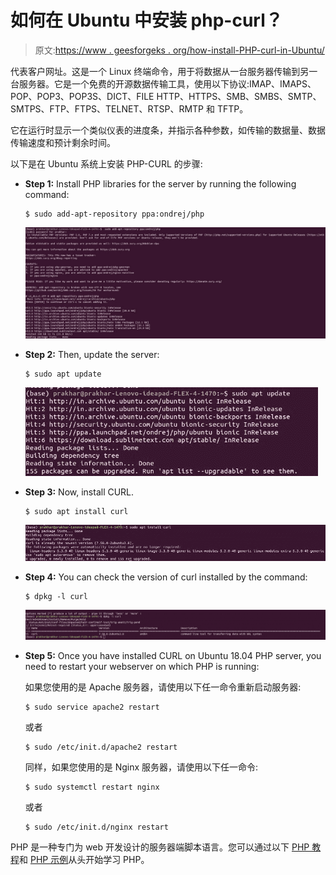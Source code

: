 # 如何在 Ubuntu 中安装 php-curl？

> 原文:[https://www . geesforgeks . org/how-install-PHP-curl-in-Ubuntu/](https://www.geeksforgeeks.org/how-to-install-php-curl-in-ubuntu/)

代表客户网址。这是一个 Linux 终端命令，用于将数据从一台服务器传输到另一台服务器。它是一个免费的开源数据传输工具，使用以下协议:IMAP、IMAPS、POP、POP3、POP3S、DICT、FILE HTTP、HTTPS、SMB、SMBS、SMTP、SMTPS、FTP、FTPS、TELNET、RTSP、RMTP 和 TFTP。

它在运行时显示一个类似仪表的进度条，并指示各种参数，如传输的数据量、数据传输速度和预计剩余时间。

以下是在 Ubuntu 系统上安装 PHP-CURL 的步骤:

*   **Step 1:** Install PHP libraries for the server by running the following command:

    ```
    $ sudo add-apt-repository ppa:ondrej/php
    ```

    ![](img/b089a3c4e4eaa6d4e30c040cd8d307bc.png)

*   **Step 2:** Then, update the server:

    ```
    $ sudo apt update
    ```

    ![](img/a27c6dbf2d7b3f0d8702d7540211cf9b.png)

*   **Step 3:** Now, install CURL.

    ```
    $ sudo apt install curl
    ```

    ![](img/22e709ad14e688603f0c243b6a94ff36.png)

*   **Step 4:** You can check the version of curl installed by the command:

    ```
    $ dpkg -l curl
    ```

    ![](img/b3c5dee3e6a338996415150789ee960f.png)

*   **Step 5:** Once you have installed CURL on Ubuntu 18.04 PHP server, you need to restart your webserver on which PHP is running:

    如果您使用的是 Apache 服务器，请使用以下任一命令重新启动服务器:

    ```
    $ sudo service apache2 restart
    ```

    或者

    ```
    $ sudo /etc/init.d/apache2 restart
    ```

    同样，如果您使用的是 Nginx 服务器，请使用以下任一命令:

    ```
    $ sudo systemctl restart nginx
    ```

    或者

    ```
    $ sudo /etc/init.d/nginx restart
    ```

PHP 是一种专门为 web 开发设计的服务器端脚本语言。您可以通过以下 [PHP 教程](https://www.geeksforgeeks.org/php-tutorials/)和 [PHP 示例](https://www.geeksforgeeks.org/php-examples/)从头开始学习 PHP。